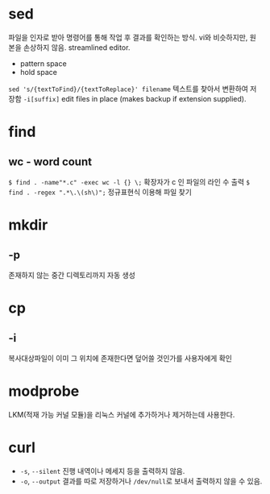 # sed
파일을 인자로 받아 명령어를 통해 작업 후 결과를 확인하는 방식. vi와 비슷하지만, 원본을 손상하지 않음.
streamlined editor.

- pattern space
- hold space

`sed 's/{textToFind}/{textToReplace}' filename`
텍스트를 찾아서 변환하여 저장함
`-i[suffix]`
edit files in place (makes backup if extension supplied).

# find

## wc - word count
`$ find . -name"*.c" -exec wc -l {} \;`
확장자가 c 인 파일의 라인 수 출력
`$ find . -regex ".*\.\(sh\)";`
정규표현식 이용해 파일 찾기

# mkdir

## -p
존재하지 않는 중간 디렉토리까지 자동 생성

# cp

## -i
복사대상파일이 이미 그 위치에 존재한다면 덮어쓸 것인가를 사용자에게 확인 

# modprobe
LKM(적재 가능 커널 모듈)을 리눅스 커널에 추가하거나 제거하는데 사용한다. 

# curl
- `-s`, `--silent` 진행 내역이나 메세지 등을 출력하지 않음.
- `-o`, `--output` 결과를 따로 저장하거나 `/dev/null`로 보내서 출력하지 않을 수 있음.